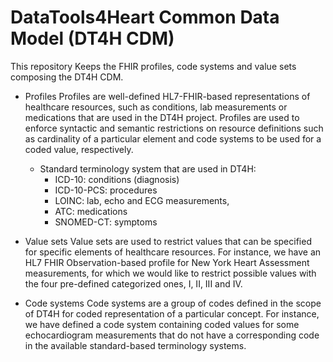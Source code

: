 # DataTools4Heart Common Data Model (DT4H CDM)
This repository Keeps the FHIR profiles, code systems and value sets composing the DT4H CDM.

* Profiles
Profiles are well-defined HL7-FHIR-based representations of healthcare resources, such as conditions, lab measurements or medications that are used in the DT4H project.
Profiles are used to enforce syntactic and semantic restrictions on resource definitions such as cardinality of a particular element and
code systems to be used for a coded value, respectively.

  * Standard terminology system that are used in DT4H:
    * ICD-10: conditions (diagnosis)
    * ICD-10-PCS: procedures
    * LOINC: lab, echo and ECG measurements, 
    * ATC: medications 
    * SNOMED-CT: symptoms

* Value sets
Value sets are used to restrict values that can be specified for specific elements of healthcare resources.
For instance, we have an HL7 FHIR Observation-based profile for New York Heart Assessment measurements, for which we would like
to restrict possible values with the four pre-defined categorized ones, I, II, III and IV.

* Code systems
Code systems are a group of codes defined in the scope of DT4H for coded representation of a particular concept.
For instance, we have defined a code system containing coded values for some echocardiogram measurements that do not have a
corresponding code in the available standard-based terminology systems.
